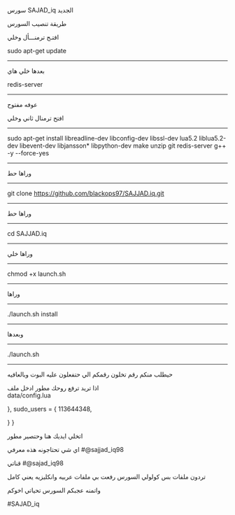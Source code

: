 سورس SAJAD_iq الجديد

طريقة تنصيب السورس

افتـح ترمنـــأل وخلي 

sudo apt-get update 
___________
بعدها خلي هاي

redis-server
___________
عوفه مفتوح

افتح ترمنال ثاني وخلي 

_____________
sudo apt-get install libreadline-dev libconfig-dev libssl-dev lua5.2 liblua5.2-dev libevent-dev libjansson* libpython-dev make unzip git redis-server g++ -y --force-yes
_____________
وراها حط
______
git clone https://github.com/blackops97/SAJJAD.iq.git
___________
وراها حط
________
cd SAJJAD.iq
__________
وراها خلي
__________
chmod +x launch.sh
___________
وراها
____________
./launch.sh install
_____________
 وبعدها
________
./launch.sh 
___________
 
حيطلب منكم رقم تخلون رقمكم 
الي حتفعلون عليه البوت 
وبالعافيه

اذا تريد ترفع روحك مطور 
ادخل ملف  
data/config.lua 

},
  sudo_users = {
    113644348,
   
  }
}

اتخلي ايديك هنا وحتصير مطور 

اي شي تحتاجونه هذه معرفي
#@sajjad_iq98

قناتي
#@sajad_iq98

تردون ملفات بس كولولي السورس 
رفعت بي ملفات عربيه وانكليزيه
يعني كامل 

واتمنه عجبكم السورس تحياتي اخوكم

#SAJAD_iq
